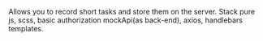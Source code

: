  Allows you to record short tasks and store them on the server.
 Stack pure js, scss, basic authorization mockApi(as back-end), axios, handlebars templates.
